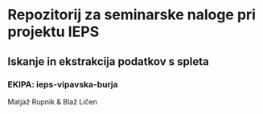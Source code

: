 # Repozitorij za seminarske naloge pri projektu IEPS
## Iskanje in ekstrakcija podatkov s spleta 


### EKIPA: ieps-vipavska-burja
Matjaž Rupnik & Blaž Ličen
